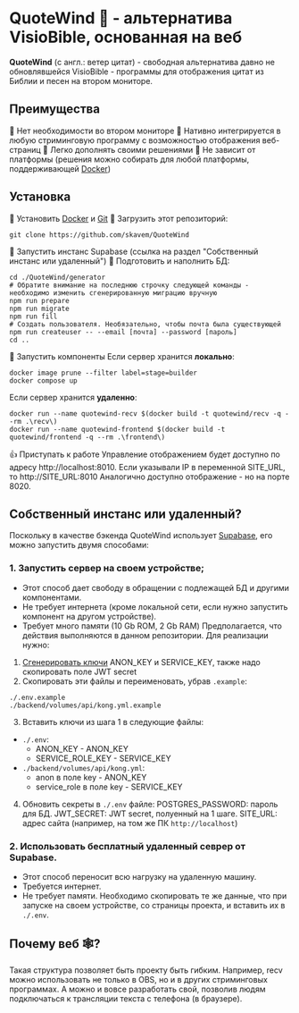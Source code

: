 # QuoteWind 💨 - альтернатива VisioBible, основанная на веб
**QuoteWind** (с англ.: ветер цитат) - свободная альтернатива давно не обновлявшейся VisioBible - программы для отображения цитат из Библии и песен на втором мониторе.

## Преимущества
💪 Нет необходимости во втором мониторе
💪 Нативно интегрируется в любую стриминговую программу с возможностью отображения веб-страниц
💪 Легко дополнять своими решениями
💪 Не зависит от платформы (решения можно собирать для любой платформы, поддерживающей [Docker](https://github.com/docker-library/official-images#architectures-other-than-amd64))

## Установка
🦶 Установить [Docker](https://docs.docker.com/get-docker/) и [Git](https://docs.github.com/ru/get-started/quickstart/set-up-git)
🦶 Загрузить этот репозиторий:
```
git clone https://github.com/skavem/QuoteWind
```
🦶 Запустить инстанс Supabase (ссылка на раздел "Собственный инстанс или удаленный")
🦶 Подготовить и наполнить БД:
```
cd ./QuoteWind/generator
# Обратите внимание на последнюю строчку следующей команды - необходимо изменить сгенерированную миграцию вручную
npm run prepare
npm run migrate
npm run fill
# Создать пользователя. Необязательно, чтобы почта была существующей
npm run createuser -- --email [почта] --password [пароль]
cd ..
```
🦶 Запустить компоненты
Если сервер хранится **локально**:
```
docker image prune --filter label=stage=builder
docker compose up
```

Если сервер хранится **удаленно**:
```
docker run --name quotewind-recv $(docker build -t quotewind/recv -q --rm .\recv\)
docker run --name quotewind-frontend $(docker build -t quotewind/frontend -q --rm .\frontend\)
```

👍 Приступать к работе
Управление отображением будет доступно по адресу http://localhost:8010. Если указывали IP в переменной SITE_URL, то http://SITE_URL:8010
Аналогично доступно отображение - но на порте 8020.

## Собственный инстанс или удаленный?
Поскольку в качестве бэкенда QuoteWind использует [Supabase](https://supabase.com/), его можно запустить двумя способами:

### 1. Запустить сервер на своем устройстве;
* Этот способ дает свободу в обращении с подлежащей БД и другими компонентами.
* Не требует интернета (кроме локальной сети, если нужно запустить компонент на другом устройстве).
* Требует много памяти (10 Gb ROM, 2 Gb RAM)
Предполагается, что действия выполняются в данном репозитории. Для реализации нужно:
1. [Сгенерировать ключи](https://supabase.com/docs/guides/self-hosting#api-keys) ANON_KEY и SERVICE_KEY, также надо скопировать поле JWT secret
2. Скопировать эти файлы и переименовать, убрав `.example`:
```
./.env.example
./backend/volumes/api/kong.yml.example
``` 
3. Вставить ключи из шага 1 в следующие файлы:
- `./.env`:
  - ANON_KEY - ANON_KEY
  - SERVICE_ROLE_KEY - SERVICE_KEY
- `./backend/volumes/api/kong.yml`:
  - anon в поле key - ANON_KEY
  - service_role в поле key - SERVICE_KEY
4. Обновить секреты в `./.env` файле:
POSTGRES_PASSWORD: пароль для БД.
JWT_SECRET: JWT secret, полуенный на 1 шаге.
SITE_URL: адрес сайта (например, на том же ПК `http://localhost`)

### 2. Использовать бесплатный удаленный севрер от Supabase.
* Этот способ переносит всю нагрузку на удаленную машину.
* Требуется интернет.
* Не требует памяти.
Необходимо скопировать те же данные, что при запуске на своем устройстве, со страницы проекта, и вставить их в `./.env`.

## Почему веб 🕸️?
Такая структура позволяет быть проекту быть гибким. 
Например, recv можно использовать не только в OBS, но и в других стриминговых программах. 
А можно и вовсе разработать свой, позволив людям подключаться к трансляции текста с телефона (в браузере).